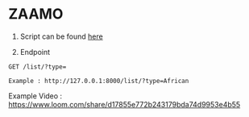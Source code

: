 # ZAAMO

1. Script can be found [here](https://github.com/prakhar1144/ZAAMO/blob/master/app/script.py)

2. Endpoint
```
GET /list/?type=

Example : http://127.0.0.1:8000/list/?type=African
```

Example Video :
https://www.loom.com/share/d17855e772b243179bda74d9953e4b55
